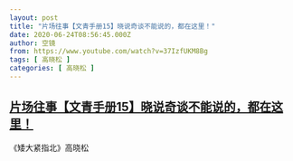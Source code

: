 ```yaml
---
layout: post
title: "片场往事【文青手册15】晓说奇谈不能说的，都在这里！"
date: 2020-06-24T08:56:45.000Z
author: 空镜
from: https://www.youtube.com/watch?v=37IzfUKM8Bg
tags: [ 高晓松 ]
categories: [ 高晓松 ]
---
```

<!--1592989005000-->
[片场往事【文青手册15】晓说奇谈不能说的，都在这里！](https://www.youtube.com/watch?v=37IzfUKM8Bg)
------

<div>
《矮大紧指北》高晓松
</div>
